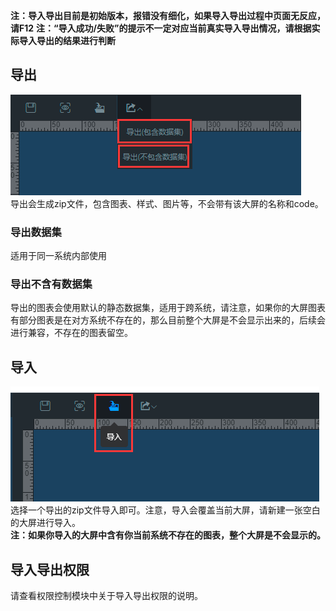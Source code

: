 **注：导入导出目前是初始版本，报错没有细化，如果导入导出过程中页面无反应，请F12**
**注：“导入成功/失败”的提示不一定对应当前真实导入导出情况，请根据实际导入导出的结果进行判断**

## 导出
![img](../picture/imexport/img.png) <br>
导出会生成zip文件，包含图表、样式、图片等，不会带有该大屏的名称和code。<br>

### 导出数据集
适用于同一系统内部使用

### 导出不含有数据集
导出的图表会使用默认的静态数据集，适用于跨系统，请注意，如果你的大屏图表有部分图表是在对方系统不存在的，那么目前整个大屏是不会显示出来的，后续会进行兼容，不存在的图表留空。<br>

## 导入
![img1](../picture/imexport/img_1.png) <br>
选择一个导出的zip文件导入即可。注意，导入会覆盖当前大屏，请新建一张空白的大屏进行导入。<br>
**注：如果你导入的大屏中含有你当前系统不存在的图表，整个大屏是不会显示的。** <br>


## 导入导出权限
请查看权限控制模块中关于导入导出权限的说明。 <br>